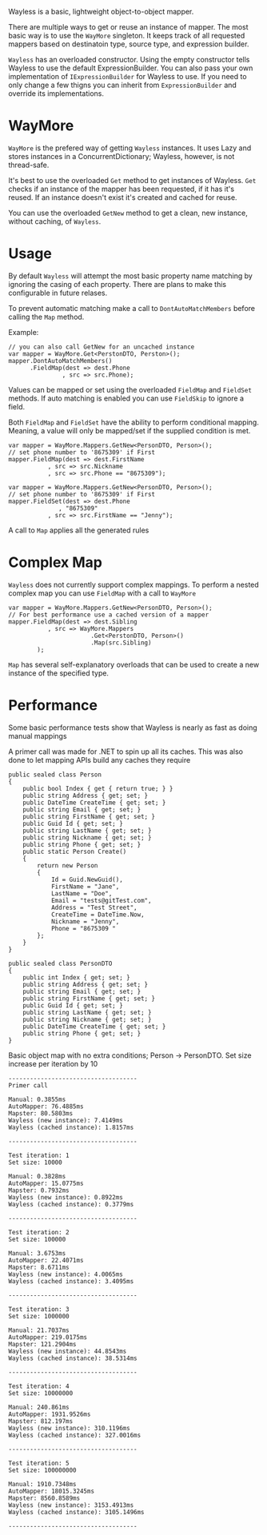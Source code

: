 Wayless is a basic, lightweight object-to-object mapper.

There are multiple ways to get or reuse an instance of mapper. The most basic 
way is to use the `WayMore` singleton.  It keeps track of all requested mappers
based on destinatoin type, source type, and expression builder.  

`Wayless` has an overloaded constructor. Using the empty constructor tells Wayless
to use the default ExpressionBuilder. You can also pass your own implementation of 
`IExpressionBuilder` for Wayless to use.  If you need to only change a few thigns you 
can inherit from `ExpressionBuilder` and override its implementations.

# WayMore
`WayMore` is the prefered way of getting `Wayless` instances.  It uses Lazy<T> and stores instances in a 
ConcurrentDictionary; Wayless, however, is not thread-safe.  

It's best to use the overloaded `Get` method to get instances of Wayless. `Get` checks if 
an instance of the mapper has been requested, if it has it's reused. If an instance doesn't exist it's created
and cached for reuse.

You can use the overloaded `GetNew` method to get a clean, new instance, without caching, of `Wayless`. 

# Usage

By default `Wayless` will attempt the most basic property name matching by ignoring the casing of each property.
There are plans to make this configurable in future relases. 

To prevent automatic matching make a call to `DontAutoMatchMembers` before calling the `Map` method.

Example:

	// you can also call GetNew for an uncached instance
	var mapper = WayMore.Get<PerstonDTO, Perston>(); 
	mapper.DontAutoMatchMembers()
	      .FieldMap(dest => dest.Phone
	      	       , src => src.Phone);


Values can be mapped or set using the overloaded `FieldMap` and `FieldSet` methods. If auto matching is enabled 
you can use `FieldSkip` to ignore a field.  

Both `FieldMap` and `FieldSet` have the ability to perform conditional mapping. Meaning, a value will
only  be mapped/set if the supplied condition is met.

	var mapper = WayMore.Mappers.GetNew<PersonDTO, Person>();
	// set phone number to '8675309' if First
	mapper.FieldMap(dest => dest.FirstName
		       , src => src.Nickname
		       , src => src.Phone == "8675309"); 

	var mapper = WayMore.Mappers.GetNew<PersonDTO, Person>();
	// set phone number to '8675309' if First
	mapper.FieldSet(dest => dest.Phone
			      , "8675309"
		       , src => src.FirstName == "Jenny"); 

A call to `Map` applies all the generated rules

# Complex Map
`Wayless` does not currently support complex mappings. To perform a nested complex map you can use `FieldMap`
with a call to `WayMore`

	var mapper = WayMore.Mappers.GetNew<PersonDTO, Person>();
	// For best performance use a cached version of a mapper
	mapper.FieldMap(dest => dest.Sibling
		       , src => WayMore.Mappers
		       		       .Get<PerstonDTO, Person>()
		       		       .Map(src.Sibling)
			); 
	

`Map` has several self-explanatory overloads   that can be used to create a new instance of the specified 
type.
                        
# Performance
Some basic performance tests show that Wayless is nearly as fast as doing manual mappings

A primer call was made for .NET to spin up all its caches. This was also done to let mapping 
APIs build any caches they require

    public sealed class Person
    {
        public bool Index { get { return true; } }
        public string Address { get; set; }
        public DateTime CreateTime { get; set; }
        public string Email { get; set; }
        public string FirstName { get; set; }
        public Guid Id { get; set; }
        public string LastName { get; set; }
        public string Nickname { get; set; }
        public string Phone { get; set; }
        public static Person Create()
        {
            return new Person
            {
                Id = Guid.NewGuid(),
                FirstName = "Jane",
                LastName = "Doe",
                Email = "tests@gitTest.com",
                Address = "Test Street",
                CreateTime = DateTime.Now,
                Nickname = "Jenny",
                Phone = "8675309 "
            };
        }
    }

    public sealed class PersonDTO
    {
        public int Index { get; set; }
        public string Address { get; set; }
        public string Email { get; set; }
        public string FirstName { get; set; }
        public Guid Id { get; set; }
        public string LastName { get; set; }
        public string Nickname { get; set; }
        public DateTime CreateTime { get; set; }
        public string Phone { get; set; }
    }


Basic object map with no extra conditions; Person -> PersonDTO. 
Set size increase per iteration by 10
    
	------------------------------------
	Primer call

	Manual: 0.3855ms
	AutoMapper: 76.4885ms
	Mapster: 80.5803ms
	Wayless (new instance): 7.4149ms
	Wayless (cached instance): 1.8157ms

	------------------------------------

	Test iteration: 1
	Set size: 10000

	Manual: 0.3828ms
	AutoMapper: 15.0775ms
	Mapster: 0.7932ms
	Wayless (new instance): 0.8922ms
	Wayless (cached instance): 0.3779ms

	------------------------------------

	Test iteration: 2
	Set size: 100000

	Manual: 3.6753ms
	AutoMapper: 22.4071ms
	Mapster: 8.6711ms
	Wayless (new instance): 4.0065ms
	Wayless (cached instance): 3.4095ms

	------------------------------------

	Test iteration: 3
	Set size: 1000000

	Manual: 21.7037ms
	AutoMapper: 219.0175ms
	Mapster: 121.2904ms
	Wayless (new instance): 44.8543ms
	Wayless (cached instance): 38.5314ms

	------------------------------------

	Test iteration: 4
	Set size: 10000000

	Manual: 240.861ms
	AutoMapper: 1931.9526ms
	Mapster: 812.197ms
	Wayless (new instance): 310.1196ms
	Wayless (cached instance): 327.0016ms

	------------------------------------

	Test iteration: 5
	Set size: 100000000

	Manual: 1910.7348ms
	AutoMapper: 18015.3245ms
	Mapster: 8560.8589ms
	Wayless (new instance): 3153.4913ms
	Wayless (cached instance): 3105.1496ms

	------------------------------------


